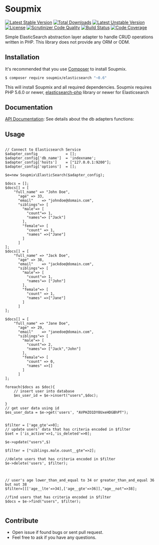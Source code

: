 # Soupmix


[![Latest Stable Version](https://poser.pugx.org/soupmix/elasticsearch/v/stable)](https://packagist.org/packages/soupmix/elasticsearch) [![Total Downloads](https://poser.pugx.org/soupmix/elasticsearch/downloads)](https://packagist.org/packages/soupmix/elasticsearch) [![Latest Unstable Version](https://poser.pugx.org/soupmix/elasticsearch/v/unstable)](https://packagist.org/packages/soupmix/elasticsearch) [![License](https://poser.pugx.org/soupmix/elasticsearch/license)](https://packagist.org/packages/soupmix/elasticsearch)
[![Scrutinizer Code Quality](https://scrutinizer-ci.com/g/soupmix/elasticsearch/badges/quality-score.png?b=master)](https://scrutinizer-ci.com/g/soupmix/elasticsearch/) [![Build Status](https://travis-ci.org/soupmix/elasticsearch.svg?branch=master)](https://travis-ci.org/soupmix/elasticsearch) [![Code Coverage](https://scrutinizer-ci.com/g/soupmix/elasticsearch/badges/coverage.png?b=master)](https://scrutinizer-ci.com/g/soupmix/elasticsearch/?branch=master)

Simple ElasticSearch abstraction layer adapter to handle CRUD operations written in PHP. This library does not provide any ORM or ODM. 


## Installation

It's recommended that you use [Composer](https://getcomposer.org/) to install Soupmix.

```bash
$ composer require soupmix/elasticsearch "~0.6"
```

This will install Soupmix and all required dependencies. Soupmix requires PHP 5.6.0 or newer, [elasticsearch-php](https://github.com/elastic/elasticsearch-php) library or newer for Elasticsearch

## Documentation

[API Documentation](https://github.com/soupmix/base/blob/master/docs/API_Documentation.md): See details about the db adapters functions:

## Usage
```

// Connect to Elasticsearch Service
$adapter_config             = [];
$adapter_config['db_name']  = 'indexname';
$adapter_config['hosts']    = ["127.0.0.1:9200"];
$adapter_config['options']  = [];

$e=new Soupmix\ElasticSearch($adapter_config);

$docs = [];
$docs[] = [
    "full_name" => "John Doe",
      "age" => 33,
      "email"    => "johndoe@domain.com",
      "siblings"=> [
        "male"=> [
          "count"=> 1,
          "names"=> ["Jack"]
        ],
        "female"=> [
          "count" => 1,
          "names" =>["Jane"]
        ]      
      ]
];
$docs[] = [
    "full_name" => "Jack Doe",
      "age" => 38,
      "email"    => "jackdoe@domain.com",
      "siblings"=> [
        "male"=> [
          "count"=> 1,
          "names"=> ["John"]
        ],
        "female"=> [
          "count" => 1,
          "names" =>["Jane"]
        ]      
      ]
];

$docs[] = [
    "full_name" => "Jane Doe",
      "age" => 29,
      "email"    => "janedoe@domain.com",
      "siblings"=> [
        "male"=> [
          "count"=> 2,
          "names"=> ["Jack","John"]
        ],
        "female"=> [
          "count" => 0,
          "names" =>[]
        ]      
      ]
];

foreach($docs as $doc){
    // insert user into database
    $es_user_id = $e->insert("users",$doc);

}
// get user data using id
$es_user_data = $e->get('users', "AVPHZO1DY8UxeHDGBhPT");


$filter = ['age_gte'=>0];
// update users' data that has criteria encoded in $filter
$set = ['is_active'=>1,'is_deleted'=>0];

$e->update("users",$)

$filter = ["siblings.male.count__gte"=>2];

//delete users that has criteria encoded in $filter
$e->delete('users', $filter);



// user's age lower_than_and_equal to 34 or greater_than_and_equal 36 but not 38
$filter=[[['age__lte'=>34],['age__gte'=>36]],"age__not"=>38];

//find users that has criteria encoded in $filter
$docs = $e->find("users", $filter);


```



## Contribute
* Open issue if found bugs or sent pull request.
* Feel free to ask if you have any questions.
